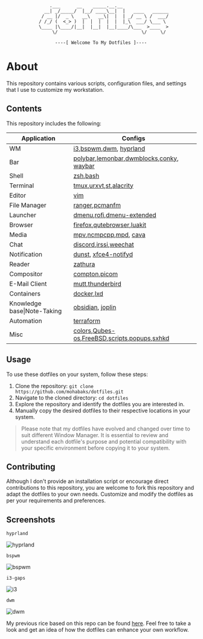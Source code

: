 ```
			    .___      __    _____.__.__                 
			  __| _/_____/  |__/ ____\__|  |   ____   ______
			 / __ |/  _ \   __\   __\|  |  | _/ __ \ /  ___/
			/ /_/ (  <_> )  |  |  |  |  |  |_\  ___/ \___ \ 
			\____ |\____/|__|  |__|  |__|____/\___  >____  >
			     \/                               \/     \/ 

			      ----[ Welcome To My Dotfiles ]----

```

# About

This repository contains various scripts, configuration files, and settings that 
I use to customize my workstation.

## Contents

This repository includes the following:

|Application|Configs|
|-----------|-----------|
|WM|[i3],[bspwm],[dwm], [hyprland]|
|Bar|[polybar],[lemonbar],[dwmblocks],[conky], [waybar]|
|Shell|[zsh],[bash]|
|Terminal|[tmux],[urxvt],[st],[alacrity]|
|Editor|[vim]|
|File Manager|[ranger],[pcmanfm]|
|Launcher|[dmenu],[rofi],[dmenu-extended]|
|Browser|[firefox],[qutebrowser],[luakit]|
|Media|[mpv],[ncmpcpp],[mpd], [cava]|
|Chat|[discord],[irssi],[weechat]|
|Notification|[dunst], [xfce4-notifyd]|
|Reader|[zathura]|
|Compositor|[compton],[picom]|
|E-Mail Client|[mutt],[thunderbird]|
|Containers|[docker],[lxd]|
|Knowledge base\|Note-Taking|[obsidian], [joplin]|
|Automation|[terraform]|
|Misc|[colors],[Qubes-os],[FreeBSD],[scripts],[popups],[sxhkd]|


## Usage

To use these dotfiles on your system, follow these steps:

1. Clone the repository: `git clone https://github.com/mohabaks/dotfiles.git`
2. Navigate to the cloned directory: `cd dotfiles`
3. Explore the repository and identify the dotfiles you are interested in.
4. Manually copy the desired dotfiles to their respective locations in your system.

> Please note that my dotfiles have evolved and changed over time to suit different 
  Window Manager. It is essential to review and understand each dotfile's 
  purpose and potential compatibility with your specific environment before copying 
  it to your system.


## Contributing

Although I don't provide an installation script or encourage direct contributions 
to this repository, you are welcome to fork this repository and adapt the dotfiles
to your own needs. Customize and modify the dotfiles as per your requirements and preferences.


## Screenshots

`hyprland`

![hyprland](https://imgur.com/LJTR8r2.png)

`bspwm`

![bspwm](https://camo.githubusercontent.com/640f38bfcbabc0eecc5cebb0aa4364eec172a10a88c4a28f1c27d8ffcbe37067/68747470733a2f2f692e726564642e69742f6d346867356e376469626236312e706e67)

`i3-gaps`

![i3](https://i.redd.it/z6262cn31zx01.png)

`dwm`

![dwm](https://imgur.com/AFZ7BJp.png)

My previous rice based on this repo can be found [here](https://www.reddit.com/user/mohabaks/submitted/). Feel free to take a look and get an idea of how the dotfiles can enhance your own workflow.

[dunst]: https://github.com/mohabaks/dotfiles/tree/master/.config/dunst
[waybar]: https://github.com/mohabaks/dotfiles/tree/master/.config/waybar
[docker]: https://github.com/mohabaks/dotfiles/tree/master/etc/docker
[lxd]: https://github.com/mohabaks/dotfiles/tree/master/etc/lxd
[colors]: https://github.com/mohabaks/dotfiles/tree/master/.colors
[Qubes-os]: https://github.com/mohabaks/dotfiles/tree/master/Qubes-os
[FreeBSD]: https://github.com/mohabaks/dotfiles/tree/master/FreeBSD/Lenovo-ThinkPad-Yoga_260
[scripts]: https://github.com/mohabaks/dotfiles/tree/master/.local/bin
[i3]: https://github.com/mohabaks/dotfiles/tree/master/.config/i3-gaps
[bspwm]: https://github.com/mohabaks/dotfiles/tree/master/.config/bspwm
[dwm]: https://github.com/mohabaks/dotfiles/tree/master/.config/dwm
[hyprland]: https://github.com/mohabaks/dotfiles/tree/master/.config/hypr
[polybar]: https://github.com/mohabaks/dotfiles/tree/master/.config/polybar
[lemonbar]: https://github.com/mohabaks/dotfiles/tree/master/.config/lemonbar
[dwmblocks]: https://github.com/mohabaks/dotfiles/tree/master/.config/dwmblocks
[conky]: https://github.com/mohabaks/dotfiles/tree/master/.config/conky
[zsh]: https://github.com/mohabaks/dotfiles/tree/master/zsh
[bash]: https://github.com/mohabaks/dotfiles/tree/master/bash
[tmux]: https://github.com/mohabaks/dotfiles/blob/master/.config/tmux.conf
[urxvt]: https://github.com/mohabaks/dotfiles/blob/master/.x/.Xresources
[st]: https://github.com/mohabaks/dotfiles/tree/master/.config/st
[alacrity]: https://github.com/mohabaks/dotfiles/tree/master/.config/alacritty
[vim]: https://github.com/mohabaks/dotfiles/tree/master/vim
[ranger]: https://github.com/mohabaks/dotfiles/tree/master/.config/ranger
[pcmanfm]: https://github.com/mohabaks/dotfiles/tree/master/.config/pcmanfm
[dmenu]: https://github.com/mohabaks/dotfiles/tree/master/.config/dmenu
[rofi]: https://github.com/mohabaks/dotfiles/tree/master/.config/rofi
[dmenu-extended]: https://github.com/mohabaks/dotfiles/tree/master/.config/dmenu-extended
[firefox]: https://github.com/mohabaks/dotfiles/tree/master/.config/mozilla/firefox
[qutebrowser]: https://github.com/mohabaks/dotfiles/tree/master/.config/qutebrowser
[luakit]: https://github.com/mohabaks/dotfiles/tree/master/.config/luakit
[mpv]: https://github.com/mohabaks/dotfiles/tree/master/.config/mpv
[ncmpcpp]: https://github.com/mohabaks/dotfiles/tree/master/.config/ncmpcpp
[mpd]: https://github.com/mohabaks/dotfiles/tree/master/.config/mpd
[cava]: https://github.com/mohabaks/dotfiles/tree/master/.config/cava
[discord]: https://github.com/mohabaks/dotfiles/tree/master/.config/BetterDiscord/themes
[weechat]: https://github.com/mohabaks/dotfiles/tree/master/.config/weechat
[irssi]: https://github.com/mohabaks/dotfiles/tree/master/.config/irssi
[dust]: https://github.com/mohabaks/dotfiles/tree/master/.config/dunst
[xfce4-notifyd]: https://github.com/mohabaks/dotfiles/tree/master/.config/xfce4-notifyd/themes
[zathura]: https://github.com/mohabaks/dotfiles/tree/master/.config/zathura
[compton]: https://github.com/mohabaks/dotfiles/blob/master/.config/compton.conf
[picom]: https://github.com/mohabaks/dotfiles/blob/master/.config/picom.conf
[mutt]: https://github.com/mohabaks/dotfiles/tree/master/.config/mutt
[thunderbird]: https://github.com/mohabaks/dotfiles/tree/master/.config/thunderbird/chrome
[obsidian]: https://github.com/mohabaks/dotfiles/tree/master/.config/obsidian/themes
[joplin]: https://github.com/mohabaks/dotfiles/tree/master/.config/joplin-desktop/
[popups]: https://github.com/mohabaks/dotfiles/tree/master/.config/popups
[terraform]: https://github.com/mohabaks/dotfiles/tree/master/automation/terraform
[sxhkd]: https://github.com/mohabaks/dotfiles/tree/master/.config/sxhkd
